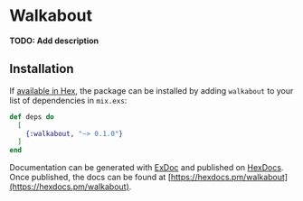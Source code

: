 # Walkabout

**TODO: Add description**

## Installation

If [available in Hex](https://hex.pm/docs/publish), the package can be installed
by adding `walkabout` to your list of dependencies in `mix.exs`:

```elixir
def deps do
  [
    {:walkabout, "~> 0.1.0"}
  ]
end
```

Documentation can be generated with [ExDoc](https://github.com/elixir-lang/ex_doc)
and published on [HexDocs](https://hexdocs.pm). Once published, the docs can
be found at [https://hexdocs.pm/walkabout](https://hexdocs.pm/walkabout).

